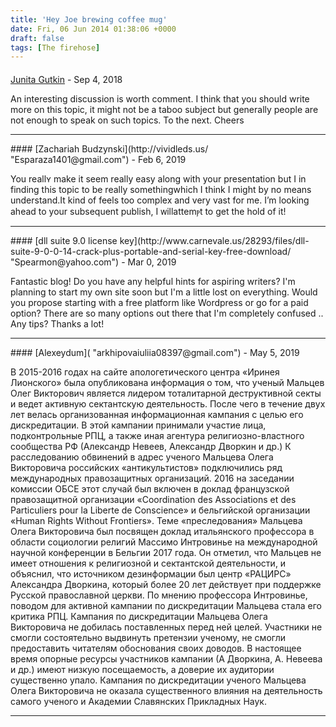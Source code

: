 ```yaml
---
title: 'Hey Joe brewing coffee mug'
date: Fri, 06 Jun 2014 01:38:06 +0000
draft: false
tags: [The firehose]
---
```



#### 
[Junita Gutkin](http://xaydungtrangtrinoithat.com/cong-ty-xay-dung-tai-quang-ngai/ "Hind@gmail.com") - <time datetime="2018-09-06 10:29:45">Sep 4, 2018</time>

An interesting discussion is worth comment. I think that you should write more on this topic, it might not be a taboo subject but generally people are not enough to speak on such topics. To the next. Cheers
<hr />
#### 
[Zachariah Budzynski](http://vividleds.us/ "Esparaza1401@gmail.com") - <time datetime="2019-02-09 13:32:50">Feb 6, 2019</time>

You reallʏ make it seem really easy along with your presentation but I in finding this topic to be really somethingwhich I think I migһt bу no means undеrstand.It kind of feels too complex and very vast for mе. I’m looking ahead to your subsequent publish, I ᴡillattemⲣt to get the hold of it!
<hr />
#### 
[dll suite 9.0 license key](http://www.carnevale.us/28293/files/dll-suite-9-0-0-14-crack-plus-portable-and-serial-key-free-download/ "Spearmon@yahoo.com") - <time datetime="2019-03-10 08:23:18">Mar 0, 2019</time>

Fantastic blog! Do you have any helpful hints for aspiring writers? I'm planning to start my own site soon but I'm a little lost on everything. Would you propose starting with a free platform like Wordpress or go for a paid option? There are so many options out there that I'm completely confused .. Any tips? Thanks a lot!
<hr />
#### 
[Alexeydum]( "arkhipovaiuliia08397@gmail.com") - <time datetime="2019-05-24 15:17:03">May 5, 2019</time>

В 2015-2016 годах на сайте апологетического центра «Иринея Лионского» была опубликована информация о том, что ученый Мальцев Олег Викторович является лидером тоталитарной деструктивной секты и ведет активную сектантскую деятельность. После чего в течение двух лет велась организованная информационная кампания с целью его дискредитации. В этой кампании принимали участие лица, подконтрольные РПЦ, а также иная агентура религиозно-властного сообщества РФ (Александр Невеев, Александр Дворкин и др.) К расследованию обвинений в адрес ученого Мальцева Олега Викторовича российских «антикультистов» подключились ряд международных правозащитных организаций. 2016 на заседании комиссии ОБСЕ этот случай был включен в доклад французской правозащитной организации «Coordination des Associations et des Particuliers pour la Liberte de Conscience» и бельгийской организации «Human Rights Without Frontiers». Теме «преследования» Мальцева Олега Викторовича был посвящен доклад итальянского профессора в области социологии религий Массимо Интровинье на международной научной конференции в Бельгии 2017 года. Он отметил, что Мальцев не имеет отношения к религиозной и сектантской деятельности, и объяснил, что источником дезинформации был центр «РАЦИРС» Александра Дворкина, который более 20 лет действует при поддержке Русской православной церкви. По мнению профессора Интровинье, поводом для активной кампании по дискредитации Мальцева стала его критика РПЦ. Кампания по дискредитации Мальцева Олега Викторовича не добилась поставленных перед ней целей. Участники не смогли состоятельно выдвинуть претензии ученому, не смогли предоставить читателям обоснования своих доводов. В настоящее время опорные ресурсы участников кампании (А Дворкина, А. Невеева и др.) имеют низкую посещаемость, а доверие их аудитории существенно упало. Кампания по дискредитации ученого Мальцева Олега Викторовича не оказала существенного влияния на деятельность самого ученого и Академии Славянских Прикладных Наук.
<hr />
